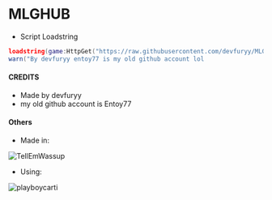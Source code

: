 # MLGHUB
- Script Loadstring
```lua
loadstring(game:HttpGet("https://raw.githubusercontent.com/devfuryy/MLGHUB/main/load.lua", true))()
warn("By devfuryy entoy77 is my old github account lol
```
#### CREDITS

- Made by devfuryy
- my old github account is Entoy77

#### Others
- Made in:

![TellEmWassup](https://img.shields.io/badge/Visual_Studio-5C2D91?style=for-the-badge&logo=visual%20studio&logoColor=white)

- Using:
 
![playboycarti](https://img.shields.io/badge/Lua-2C2D72?style=for-the-badge&logo=lua&logoColor=white)


